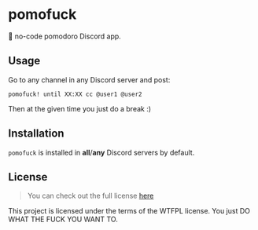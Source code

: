 # pomofuck

🍅 no-code pomodoro Discord app.

## Usage

Go to any channel in any Discord server and post:

```
pomofuck! until XX:XX cc @user1 @user2
```

Then at the given time you just do a break :)

## Installation

`pomofuck` is installed in **all**/**any** Discord servers by default.

## License

>You can check out the full license [here](https://github.com/evaporei/pomofuck/blob/main/LICENSE.md)

This project is licensed under the terms of the WTFPL license. You just DO WHAT THE FUCK YOU WANT TO.
